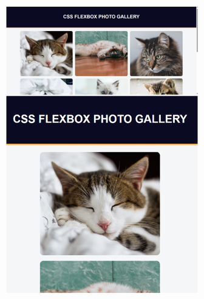 ![Additional Screenshot](brave_screenshot%20(3).png)
![Additional Screenshot](brave_screenshot%20(4).png)

